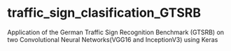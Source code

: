 # traffic_sign_clasification_GTSRB
Application of the German Traffic Sign Recognition Benchmark (GTSRB) on two Convolutional Neural Networks(VGG16 and InceptionV3) using Keras

